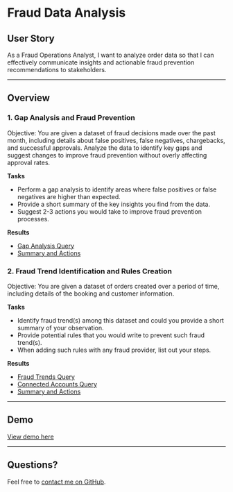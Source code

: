 # Fraud Data Analysis

## User Story

As a Fraud Operations Analyst, I want to analyze order data so that I can effectively communicate insights and actionable fraud prevention recommendations to stakeholders.

---

## Overview 

### 1. Gap Analysis and Fraud Prevention

Objective: You are given a dataset of fraud decisions made over the past month, including details about false positives, false negatives, chargebacks, and successful approvals. Analyze the data to identify key gaps and suggest changes to improve fraud prevention without overly affecting approval rates. 

**Tasks**
* Perform a gap analysis to identify areas where false positives or false negatives are higher than expected.
* Provide a short summary of the key insights you find from the data.
* Suggest 2-3 actions you would take to improve fraud prevention processes.

**Results**
- [Gap Analysis Query](/sql-queries/gap-analysis.sql)
- [Summary and Actions](/summary.md#task-1)

### 2. Fraud Trend Identification and Rules Creation

Objective: You are given a dataset of orders created over a period of time, including details of the booking and customer information.

**Tasks**
* Identify fraud trend(s) among this dataset and could you provide a short summary of your observation.
* Provide potential rules that you would write to prevent such fraud trend(s).
* When adding such rules with any fraud provider, list out your steps.

**Results**
- [Fraud Trends Query](/sql-queries/potential-fraud.sql)
- [Connected Accounts Query](/sql-queries/phone-numbers.sql)
- [Summary and Actions](/summary.md#task-2)

---

## Demo
[View demo here](https://drive.google.com/file/d/1tVafkK8zPZezlYp3zZB5eCdYg32rrNlL/view?usp=sharing)

---

## Questions?

Feel free to [contact me on GitHub](https://github.com/lsieck519).